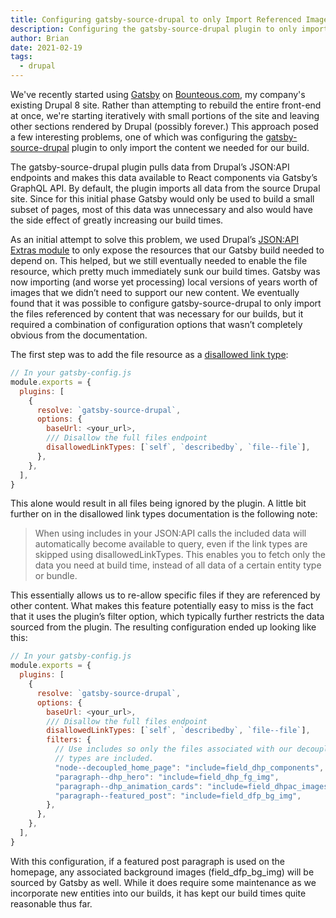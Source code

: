 ```yaml
---
title: Configuring gatsby-source-drupal to only Import Referenced Images
description: Configuring the gatsby-source-drupal plugin to only import a subset of your content is possible, but wasn't immediately clear to me from the docs.
author: Brian
date: 2021-02-19
tags:
  - drupal
---
```

We've recently started using [Gatsby](https://www.gatsbyjs.com/) on [Bounteous.com](https://www.bounteous.com/), my company's existing Drupal 8 site. Rather than attempting to rebuild the entire front-end at once, we're starting iteratively with small portions of the site and leaving other sections rendered by Drupal (possibly forever.) This approach posed a few interesting problems, one of which was configuring the [gatsby-source-drupal](https://www.gatsbyjs.com/plugins/gatsby-source-drupal/) plugin to only import the content we needed for our build.

The gatsby-source-drupal plugin pulls data from Drupal’s JSON:API endpoints and makes this data available to React components via Gatsby’s GraphQL API. By default, the plugin imports all data from the source Drupal site. Since for this initial phase Gatsby would only be used to build a small subset of pages, most of this data was unnecessary and also would have the side effect of greatly increasing our build times.

As an initial attempt to solve this problem, we used Drupal’s [JSON:API Extras module](https://www.drupal.org/project/jsonapi_extras) to only expose the resources that our Gatsby build needed to depend on. This helped, but we still eventually needed to enable the file resource, which pretty much immediately sunk our build times. Gatsby was now importing (and worse yet processing) local versions of years worth of images that we didn’t need to support our new content. We eventually found that it was possible to configure gatsby-source-drupal to only import the files referenced by content that was necessary for our builds, but it required a combination of configuration options that wasn’t completely obvious from the documentation.

The first step was to add the file resource as a [disallowed link type](https://www.gatsbyjs.com/plugins/gatsby-source-drupal/#disallowed-link-types):

```javascript
// In your gatsby-config.js
module.exports = {
  plugins: [
    {
      resolve: `gatsby-source-drupal`,
      options: {
        baseUrl: <your_url>,
        /// Disallow the full files endpoint
        disallowedLinkTypes: [`self`, `describedby`, `file--file`],
      },
    },
  ],
}
```

This alone would result in all files being ignored by the plugin. A little bit further on in the disallowed link types documentation is the following note:

> When using includes in your JSON:API calls the included data will automatically become available to query, even if the link types are skipped using disallowedLinkTypes. This enables you to fetch only the data you need at build time, instead of all data of a certain entity type or bundle.

This essentially allows us to re-allow specific files if they are referenced by other content. What makes this feature potentially easy to miss is the fact that it uses the plugin’s filter option, which typically further restricts the data sourced from the plugin. The resulting configuration ended up looking like this:

```javascript
// In your gatsby-config.js
module.exports = {
  plugins: [
    {
      resolve: `gatsby-source-drupal`,
      options: {
        baseUrl: <your_url>,
        /// Disallow the full files endpoint
        disallowedLinkTypes: [`self`, `describedby`, `file--file`],
        filters: {
          // Use includes so only the files associated with our decoupled content
          // types are included.
          "node--decoupled_home_page": "include=field_dhp_components",
          "paragraph--dhp_hero": "include=field_dhp_fg_img",
          "paragraph--dhp_animation_cards": "include=field_dhpac_images",
          "paragraph--featured_post": "include=field_dfp_bg_img",
        },
      },
    },
  ],
}
```

With this configuration, if a featured post paragraph is used on the homepage, any associated background images (field_dfp_bg_img) will be sourced by Gatsby as well. While it does require some maintenance as we incorporate new entities into our builds, it has kept our build times quite reasonable thus far.